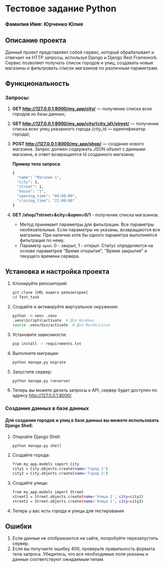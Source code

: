 # Тестовое задание Python

### **Фамилия Имя:** Юрченко Юлия

## Описание проекта

Данный проект представляет собой сервис, который обрабатывает и отвечает на HTTP запросы, используя Django и Django Rest Framework. Сервис позволяет получать список городов и улиц, создавать новые магазины и фильтровать список магазинов по различным параметрам.

## Функциональность

### Запросы:
1. **GET http://127.0.0.1:8000/my_app/city/** — получение списка всех городов из базы данных;
2. **GET http://127.0.0.1:8000/my_app/city/{city_id}/street/** — получение списка всех улиц указанного города (city_id — идентификатор города);
3. **POST http://127.0.0.1:8000/my_app/shop/** — создание нового магазина. Запрос должен содержать JSON объект с данными магазина, в ответ возвращается id созданного магазина;

   **Пример тела запроса**:
   ```bash
   {
     "name": "Магазин 1",
     "city": 1,
     "street": 1,
     "house": "1",
     "opening_time": "09:00:00",
     "closing_time": "21:00:00"
   } 
4. **GET /shop/?street=&city=&open=0/1** - получение списка магазинов.
   - Метод принимает параметры для фильтрации. Все параметры необязательные. Если параметры не указаны, возвращаются все магазины. При наличии хотя бы одного параметра выполняется фильтрация по нему.
   - Параметр `open`: 0 - закрыт, 1 - открыт. Статус определяется на основе параметров "Время открытия", "Время закрытия" и текущего времени сервера.

## Установка и настройка проекта

1. Клонируйте репозиторий:
   ````bash
   git clone [URL вашего репозитория]
   cd Test_task
2. Создайте и активируйте виртуальное окружение:
   ````bash
   python -m venv .venv
   .venv\Scripts\activate  # Для Windows
   source .venv/bin/activate  # Для MacOS/Linux
3. Установите зависимости:
   ````bash 
   pip install -r requirements.txt
4. Выполните миграции:
   ````bash
   python manage.py migrate
5. Запустите сервер:
   ````bash
   python manage.py runserver
6. Теперь вы можете делать запросы к API, сервер будет доступен по адресу http://127.0.0.1:8000/
### Создание данных в базе данных
#### Для создания городов и улиц в базе данных вы можете использовать Django Shell:
1. Откройте Django Shell:
   ````bash
   python manage.py shell
2. Создайте города:
   ````bash
   from my_app.models import City
   city1 = City.objects.create(name='Город 1')
   city2 = City.objects.create(name='Город 2')
3. Создайте улицы:
   ````bash
   from my_app.models import Street
   street1 = Street.objects.create(name='Улица 1', city=city1)
   street2 = Street.objects.create(name='Улица 1', city=city2)
4. Теперь у вас есть города и улицы для тестирования
## Ошибки
1. Если данные не отображаются на сайте, попробуйте перезапустить сервер.
2. Если вы получаете ошибку 400, проверьте правильность формата тела запроса. Убедитесь, что все необходимые поля указаны и данные соответствуют ожидаемым типам.